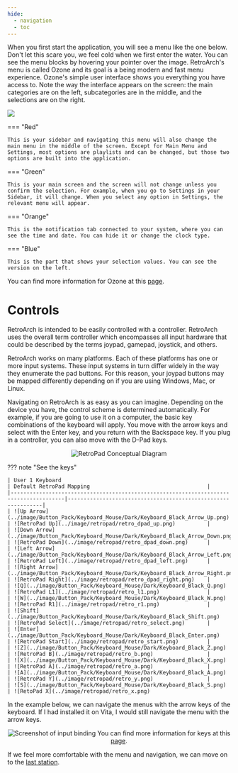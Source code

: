 ```yaml
---
hide:
  - navigation
  - toc
---
```


When you first start the application, you will see a menu like the one below. Don't let this scare you, we feel cold when we first enter the water. You can see the menu blocks by hovering your pointer over the image. RetroArch's menu is called Ozone and its goal is a being modern and fast menu experience. Ozone's simple user interface shows you everything you have access to. Note the way the interface appears on the screen: the main categories are on the left, subcategories are in the middle, and the selections are on the right.


<img src="../images/menu.png" onmouseover="this.src='../images/menu-hover.png'" onmouseout="this.src='../images/menu.png'" /> 

=== "Red"

	This is your sidebar and navigating this menu will also change the main menu in the middle of the screen. Except for Main Menu and Settings, most options are playlists and can be changed, but those two options are built into the application.

=== "Green"

	This is your main screen and the screen will not change unless you confirm the selection. For example, when you go to Settings in your Sidebar, it will change. When you select any option in Settings, the relevant menu will appear.

=== "Orange"

	This is the notification tab connected to your system, where you can see the time and date. You can hide it or change the clock type.

=== "Blue"

	This is the part that shows your selection values. You can see the version on the left.

You can find more information for Ozone at this [page](../guides/ozone.md).

# Controls

RetroArch is intended to be easily controlled with a controller. RetroArch uses the overall term controller which encompasses all input hardware that could be described by the terms joypad, gamepad, joystick, and others.

RetroArch works on many platforms. Each of these platforms has one or more input systems. These input systems in turn differ widely in the way they enumerate the pad buttons. For this reason, your joypad buttons may be mapped differently depending on if you are using Windows, Mac, or Linux.

Navigating on RetroArch is as easy as you can imagine. Depending on the device you have, the control scheme is determined automatically. For example, if you are going to use it on a computer, the basic key combinations of the keyboard will apply. You move with the arrow keys and select with the Enter key, and you return with the Backspace key. If you plug in a controller, you can also move with the D-Pad keys.
<center>

![RetroPad Conceptual Diagram](../image/guides/retropad-conceptual-diagram.png)

</center>
??? note "See the keys"

	| User 1 Keyboard                                                                       | Default RetroPad Mapping                                     |
	|---------------------------------------------------------------------------------------|--------------------------------------------------------------|
	| ![Up Arrow](../image/Button_Pack/Keyboard_Mouse/Dark/Keyboard_Black_Arrow_Up.png)       | ![RetroPad Up](../image/retropad/retro_dpad_up.png)          |
	| ![Down Arrow](../image/Button_Pack/Keyboard_Mouse/Dark/Keyboard_Black_Arrow_Down.png)   | ![RetroPad Down](../image/retropad/retro_dpad_down.png)      |
	| ![Left Arrow](../image/Button_Pack/Keyboard_Mouse/Dark/Keyboard_Black_Arrow_Left.png)   | ![RetroPad Left](../image/retropad/retro_dpad_left.png)      |
	| ![Right Arrow](../image/Button_Pack/Keyboard_Mouse/Dark/Keyboard_Black_Arrow_Right.png) | ![RetroPad Right](../image/retropad/retro_dpad_right.png)    |
	| ![Q](../image/Button_Pack/Keyboard_Mouse/Dark/Keyboard_Black_Q.png)                     | ![RetroPad L1](../image/retropad/retro_l1.png)               |
	| ![W](../image/Button_Pack/Keyboard_Mouse/Dark/Keyboard_Black_W.png)                     | ![RetroPad R1](../image/retropad/retro_r1.png)               |
	| ![Shift](../image/Button_Pack/Keyboard_Mouse/Dark/Keyboard_Black_Shift.png)             | ![RetroPad Select](../image/retropad/retro_select.png)       |
	| ![Enter](../image/Button_Pack/Keyboard_Mouse/Dark/Keyboard_Black_Enter.png)             | ![RetroPad Start](../image/retropad/retro_start.png)         |
	| ![Z](../image/Button_Pack/Keyboard_Mouse/Dark/Keyboard_Black_Z.png)                     | ![RetroPad B](../image/retropad/retro_b.png)                 |
	| ![X](../image/Button_Pack/Keyboard_Mouse/Dark/Keyboard_Black_X.png)                     | ![RetroPad A](../image/retropad/retro_a.png)                 |
	| ![A](../image/Button_Pack/Keyboard_Mouse/Dark/Keyboard_Black_A.png)                     | ![RetroPad Y](../image/retropad/retro_y.png)                 |
	| ![S](../image/Button_Pack/Keyboard_Mouse/Dark/Keyboard_Black_S.png)                     | ![RetoPad X](../image/retropad/retro_x.png)

In the example below, we can navigate the menus with the arrow keys of the keyboard. If I had installed it on Vita, I would still navigate the menu with the arrow keys. 

<center>

![Screenshot of input binding](../image/retroarch/xmb/autoconf.gif)
You can find more information for keys at this [page](../guides/input-and-controls.md).
</center>

If we feel more comfortable with the menu and navigation, we can move on to the [last station](last-station.md).
